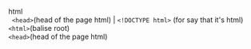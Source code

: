 html<br>
``` <head>```(head of the page html) |
```<!DOCTYPE html>``` (for say that it's html)<br>
```<html>```(balise root)<br>
```<head>```(head of the page html)<br>
   
